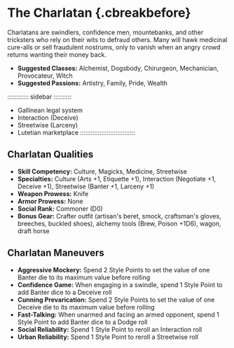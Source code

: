# The Charlatan {.cbreakbefore}

Charlatans are swindlers, confidence men, mountebanks, and other
tricksters who rely on their wits to defraud others. Many will hawk
medicinal cure-alls or sell fraudulent nostrums, only to vanish when an
angry crowd returns wanting their money back.

- **Suggested Classes:** Alchemist, Dogsbody, Chirurgeon, Mechanician, Provocateur, Witch
- **Suggested Passions:** Artistry, Family, Pride, Wealth

:::::::::::: sidebar ::::::::::
- Gallinean legal system
- Interaction (Deceive)
- Streetwise (Larceny)
- Lutetian marketplace
:::::::::::::::::::::::::::::::

## Charlatan Qualities

- **Skill Competency:** Culture, Magicks, Medicine, Streetwise
- **Specialties:** Culture (Arts +1, Etiquette +1), Interaction (Negotiate +1, Deceive +1), Streetwise (Banter +1, Larceny +1)
- **Weapon Prowess:** Knife
- **Armor Prowess:** None
- **Social Rank:** Commoner (D0)
- **Bonus Gear:** Crafter outfit (artisan's beret, smock, craftsman's gloves, breeches, buckled shoes), alchemy tools (Brew, Poison +1D6),
  wagon, draft horse

## Charlatan Maneuvers

- **Aggressive Mockery:** Spend 2 Style Points to set the value of one Banter die to its maximum value before rolling
- **Confidence Game:** When engaging in a swindle, spend 1 Style Point to add Banter dice to a Deceive roll
- **Cunning Prevarication:** Spend 2 Style Points to set the value of one Deceive die to its maximum value before rolling
- **Fast-Talking:** When unarmed and facing an armed opponent, spend 1 Style Point to add Banter dice to a Dodge roll
- **Social Reliability:** Spend 1 Style Point to reroll an Interaction roll
- **Urban Reliability:** Spend 1 Style Point to reroll a Streetwise roll
